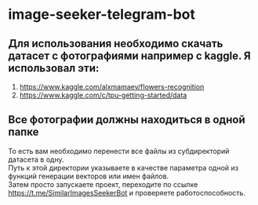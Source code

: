 # image-seeker-telegram-bot
## Для использования необходимо скачать датасет с фотографиями например с kaggle. Я использовал эти:
  1.	https://www.kaggle.com/alxmamaev/flowers-recognition
  2.	https://www.kaggle.com/c/tpu-getting-started/data

## **Все фотографии должны находиться в одной папке**
То есть вам необходимо перенести все файлы из субдиректорий датасета в одну.    
Путь к этой директории указываете в качестве параметра одной из функций генерации векторов или имен файлов.    
Затем просто запускаете проект, переходите по ссылке https://t.me/SimilarImagesSeekerBot и проверяете работоспособность.  
